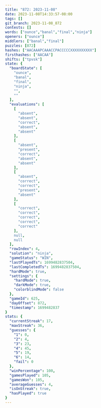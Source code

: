 ```yaml
---
title: "872: 2023-11-08"
date: 2023-11-08T14:33:57-08:00
tags: []
git_branch: 2023-11-08_872
contests: []
words: ["ounce","banal","final","ninja"]
openers: ["ounce"]
middlers: ["banal","final"]
puzzles: [872]
hashes: ["AACAAAPCAAACCPACCCCCXXXXXXXXXX"]
firsthashes: ["AACAA"]
shifts: ["tpvsk"]
state: {
  "boardState": [
    "ounce",
    "banal",
    "final",
    "ninja",
    "",
    ""
  ],
  "evaluations": [
    [
      "absent",
      "absent",
      "correct",
      "absent",
      "absent"
    ],
    [
      "absent",
      "present",
      "correct",
      "absent",
      "absent"
    ],
    [
      "absent",
      "correct",
      "correct",
      "present",
      "absent"
    ],
    [
      "correct",
      "correct",
      "correct",
      "correct",
      "correct"
    ],
    null,
    null
  ],
  "rowIndex": 4,
  "solution": "ninja",
  "gameStatus": "WIN",
  "lastPlayedTs": 1699482837504,
  "lastCompletedTs": 1699482837504,
  "hardMode": true,
  "settings": {
    "hardMode": true,
    "darkMode": true,
    "colorblindMode": false
  },
  "gameId": 625,
  "dayOffset": 872,
  "timestamp": 1699482837
}
stats: {
  "currentStreak": 17,
  "maxStreak": 36,
  "guesses": {
    "1": 0,
    "2": 4,
    "3": 23,
    "4": 45,
    "5": 19,
    "6": 14,
    "fail": 0
  },
  "winPercentage": 100,
  "gamesPlayed": 105,
  "gamesWon": 105,
  "averageGuesses": 4,
  "isOnStreak": true,
  "hasPlayed": true
}
---
```

<!-- more -->
